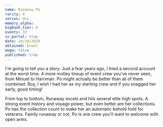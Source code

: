```yaml
---
name: Runaway Po
rarity: 4
series: dsc
memory_alpha:
bigbook_tier: 4
events: 33
in_portal: true
date: 10/10/2019
obtained: Event
mega: false
published: true
---
```


I'm going to tell you a story.
Just a fear years ago, I tried a second account at the worst time.
A more motley lineup of event crew you've never seen, from Minuet to Harriman.
Po might actually be better than all of them combined.
Boy, I wish I had her as my starting crew and if you snagged her early, good timing!

From top to bottom, Runaway excels and hits several elite high spots.
A strong event history and voyage power, but even better are her collections.
Po has the collection count to make her an automatic behold hold for veterans.
Family runaway or not, Po is one crew you'll want to welcome with open arms.
